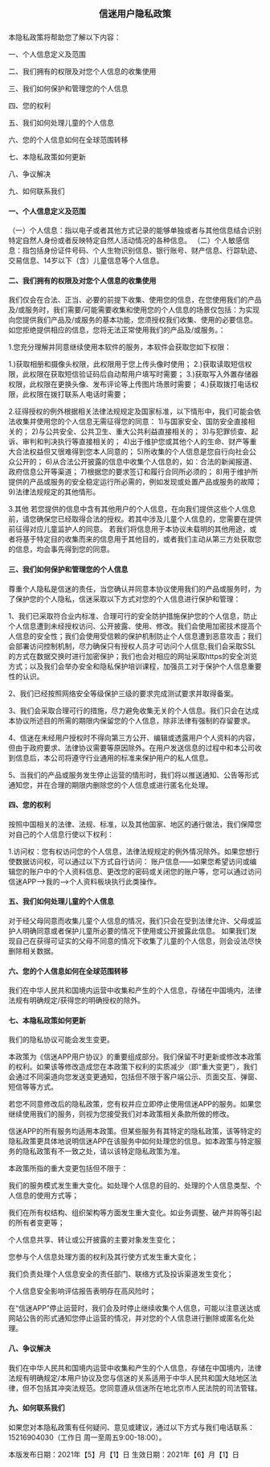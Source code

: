 <div align='center' style="margin-bottom: 24px;font-weight:bold;font-size: 18px;">信迷用户隐私政策</div>



本隐私政策将帮助您了解以下内容：

一、个人信息定义及范围

二、我们拥有的权限及对您个人信息的收集使用

三、我们如何保护和管理您的个人信息

四、您的权利

五、我们如何处理儿童的个人信息

六、您的个人信息如何在全球范围转移

七、本隐私政策如何更新

八、争议解决

九、如何联系我们

#### 一、个人信息定义及范围

（一）个人信息：指以电子或者其他方式记录的能够单独或者与其他信息结合识别特定自然人身份或者反映特定自然人活动情况的各种信息。
（二）个人敏感信息：指包括身份证件号码、个人生物识别信息、银行账号、财产信息、行踪轨迹、交易信息、14岁以下（含）儿童信息等个人信息。

#### 二、我们拥有的权限及对您个人信息的收集使用

  我们仅会在合法、正当、必要的前提下收集、使用您的信息，在您使用我们的产品及/或服务时，我们需要/可能需要收集和使用您的个人信息的场景仅包括：为实现向您提供我们产品及/或服务的基本功能，您须授权我们收集、使用的必要信息。如您拒绝提供相应的信息，您将无法正常使用我们的产品及/或服务。：

 1.您充分理解并同意继续使用本软件的服务，本软件会获取您如下权限：

  1.)获取相册和摄像头权限，此权限用于您上传头像时使用；
  2.)获取读取短信权限，此权限在获取短信验证码后自动帮用户填写时需要；
  3.)获取写入外置存储器权限，此权限在更换头像、发布评论等上传图片场景时需要；
  4.)获取拨打电话权限，此权限在拨打联系人电话时需要；

 2.征得授权的例外根据相关法律法规规定及国家标准，以下情形中，我们可能会依法收集并使用您的个人信息无需征得您的同意：
 1)与国家安全、国防安全直接相关的；
 2)与公共安全、公共卫生、重大公共利益直接相关的；
 3)与犯罪侦查、起诉、审判和判决执行等直接相关的；
 4)出于维护您或其他个人的生命、财产等重大合法权益但又很难得到您本人同意的；
 5)所收集的个人信息是您自行向社会公众公开的；
 6)从合法公开披露的信息中收集个人信息的，如：合法的新闻报道、政府信息公开等渠道；
 7)根据您的要求签订和履行合同所必须的；
 8)用于维护所提供的产品或服务的安全稳定运行所必需的，例如发现或处置产品或服务的故障；
 9)法律法规规定的其他情形。 

 3.其他
  若您提供的信息中含有其他用户的个人信息，在向我们提供这些个人信息前，请您确保您已经取得合法的授权。若其中涉及儿童个人信息的，您需要在提供前征得对应儿童监护人的同意。
  若我们将信息用于本协议未载明的其他用途，或者将基于特定目的收集而来的信息用于其他目的，或者我们主动从第三方处获取您的信息，均会事先得到您的同意。  

#### 三、我们如何保护和管理您的个人信息

尊重个人隐私是信迷的责任，当您确认并同意本协议使用我们的产品或服务时，为了保护您的个人隐私，信迷采取以下方式对您的个人信息进行保护和管理：

1、我们已采取符合业内标准、合理可行的安全防护措施保护您的个人信息，防止个人信息遭到未经授权访问、公开披露、使用、修改。我们会使用加密技术提高个人信息的安全性；我们会使用受信赖的保护机制防止个人信息遭到恶意攻击；我们会部署访问控制机制，尽力确保只有授权人员才可访问个人信息;我们会采取SSL的方式在数据交换时进行加密保护；我们也会对相应的网址采取https的安全浏览方式；以及我们会举办安全和隐私保护培训课程，加强员工对于保护个人信息重要性的认识。

2、我们已经按照网络安全等级保护三级的要求完成测试要求并取得备案。

3、我们会采取合理可行的措施，尽力避免收集无关的个人信息。我们只会在达成本协议所述目的所需的期限内保留您的个人信息，除非法律有强制的存留要求。

4、信迷在未经用户授权时不得向第三方公开、编辑或透露用户个人资料的内容，但由于政府要求、法律协议需要等原因除外。在用户发送信息的过程中和本公司收到信息后，本公司将遵守行业通用的标准来保护用户的私人信息。

5、当我们的产品或服务发生停止运营的情形时，我们将以推送通知、公告等形式通知您，并在合理的期限内删除您的个人信息或进行匿名化处理。

#### 四、您的权利

按照中国相关的法律、法规、标准，以及其他国家、地区的通行做法，我们保障您对自己的个人信息行使以下权利：

1.访问权：您有权访问您的个人信息，法律法规规定的例外情况除外。如果您想行使数据访问权，可以通过以下方式自行访问：
账户信息——如果您希望访问或编辑您的账户中的个人资料信息、更改您的密码或关闭您的账户等，您可以通过访问 信迷APP-->我的-->个人资料板块执行此类操作。

#### 五、我们如何处理儿童的个人信息

对于经父母同意而收集儿童个人信息的情况，我们只会在受到法律允许、父母或监护人明确同意或者保护儿童所必要的情况下使用或公开披露此信息。
如果我们发现自己在获得可证实的父母不同意的情况下收集了儿童的个人信息，则会设法尽快删除相关数据。

#### 六、您的个人信息如何在全球范围转移

我们在中华人民共和国境内运营中收集和产生的个人信息，存储在中国境内，法律法规有明确规定/获得您的明确授权的除外。

#### 七、本隐私政策如何更新

我们的隐私协议可能会发生变更。

本政策为《信迷APP用户协议》的重要组成部分。我们保留不时更新或修改本政策的权利。如果该等修改造成您在本政策下权利的实质减少（即“重大变更”），我们会通过不同渠道向您发送变更通知，包括但不限于客户端公示、页面交互、弹窗、短信等等方式。

若您不同意修改后的隐私政策，您有权并应立即停止使用信迷APP的服务。如果您继续使用我们的服务，则视为您接受我们对本政策相关条款所做的修改。

信迷APP的所有服务均适用本政策。但某些服务有其特定的隐私政策，该等特定的隐私政策更具体地说明信迷APP在该服务中如何处理您的信息。如本政策与特定服务的隐私政策有不一致之处，请以该特定隐私政策为准。

本政策所指的重大变更包括但不限于：

我们的服务模式发生重大变化。如处理个人信息的目的、处理的个人信息类型、个人信息的使用方式等；

我们在所有权结构、组织架构等方面发生重大变化。如业务调整、破产并购等引起的所有者变更等；

个人信息共享、转让或公开披露的主要对象发生变化；

您参与个人信息处理方面的权利及其行使方式发生重大变化；

我们负责处理个人信息安全的责任部门、联络方式及投诉渠道发生变化；

个人信息安全影响评估报告表明存在高风险时；

在“信迷APP”停止运营时，我们会及时停止继续收集个人信息，可能以注意送达或网站公告的形式通知您停止运营的情况，并对您的个人信息进行删除或匿名化处理。

#### 八、争议解决

我们在中华人民共和国境内运营中收集和产生的个人信息，存储在中国境内，法律法规有明确规定/本用户协议及您与信迷的关系适用于中华人民共和国大陆地区法律，但不包括其冲突法规范。您同意遵从信迷所在地北京市人民法院的司法管辖。

#### 九、如何联系我们

如果您对本隐私政策有任何疑问、意见或建议，通过以下方式与我们电话联系：15216904030（工作日 周一至周五9:00-18:00）。

本版发布日期：2021年【5】月【1】日
生效日期：2021年【6】月【1】日